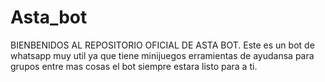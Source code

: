 # Asta_bot
BIENBENIDOS AL REPOSITORIO OFICIAL DE ASTA BOT. Este es un bot de whatsapp muy util ya que tiene minijuegos erramientas de ayudansa para grupos entre mas cosas el bot siempre estara listo para a ti.
